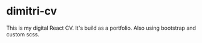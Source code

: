 # dimitri-cv
This is my digital React CV. It's build as a portfolio. Also using bootstrap and custom scss. 
